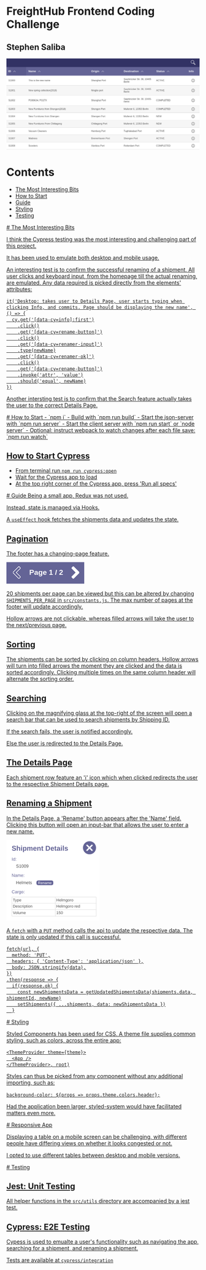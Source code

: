 # FreightHub Frontend Coding Challenge

## Stephen Saliba

![](/screenshots/main.png)

# Contents
- [The Most Interesting Bits](#interesting)
- [How to Start](#start)
- [Guide](#guide)
- [Styling](#styling)
- [Testing](#testing)

<a href='interesting' />
# The Most Interesting Bits

I think the Cypress testing was the most interesting and challenging part of this project.

It has been used to emulate both desktop and mobile usage.

An interesting test is to confirm the successful renaming of a shipment. All user clicks and keyboard input, from the homepage till the actual renaming, are emulated. Any data required is picked directly from the elements' attributes:

```
it('Desktop: takes user to Details Page, user starts typing when clicking Info, and commits. Page should be displaying the new name', () => {
  cy.get('[data-cy=info]:first')
    .click()
    .get('[data-cy=rename-button]')
    .click()
    .get('[data-cy=renamer-input]')
    .type(newName)
    .get('[data-cy=renamer-ok]')
    .click()
    .get('[data-cy=rename-button]')
    .invoke('attr', 'value')
    .should('equal', newName)
})
```

Another intersting test is to confirm that the Search feature actually takes the user to the correct Details Page.



<a href='start' />
# How to Start
- `npm i`
- Build with `npm run build`
- Start the json-server with `npm run server`
- Start the client server with `npm run start` or `node server`
- Optional: instruct webpack to watch changes after each file save: `npm run watch`

## How to Start Cypress
- From terminal run `npm run cypress:open`
- Wait for the Cypress app to load
- At the top right corner of the Cypress app, press 'Run all specs'

<a href='guide' />
# Guide
Being a small app, Redux was not used.

Instead, state is managed via Hooks.

A `useEffect` hook fetches the shipments data and updates the state.

## Pagination

The footer has a changing-page feature.

![](/screenshots/pagination.png)

20 shipments per page can be viewed but this can be altered by changing `SHIPMENTS_PER_PAGE` in `src/constants.js`. The max number of pages at the footer will update accordingly.

Hollow arrows are not clickable, whereas filled arrows will take the user to the next/previous page.

## Sorting

The shipments can be sorted by clicking on column headers. Hollow arrows will turn into filled arrows the moment they are clicked and the data is sorted accordingly. Clicking multiple times on the same column header will alternate the sorting order.

## Searching

Clicking on the magnifying glass at the top-right of the screen will open a search bar that can be used to search shipments by Shipping ID.

If the search fails, the user is notified accordingly.

Else the user is redirected to the Details Page.

## The Details Page

Each shipment row feature an 'i' icon which when clicked redirects the user to the respective Shipment Details page.

## Renaming a Shipment

In the Details Page, a 'Rename' button appears after the 'Name' field. Clicking this button will open an input-bar that allows the user to enter a new name.

![](/screenshots/rename.png)

A `fetch` with a `PUT` method calls the api to update the respective data. The state is only updated if this call is successful.

```
fetch(url, {
  method: 'PUT',
  headers: { 'Content-Type': 'application/json' },
  body: JSON.stringify(data),
})
.then(response => {
  if(response.ok) {
    const newShipmentsData = getUpdatedShipmentsData(shipments.data, shipmentId, newName)
    setShipments({ ...shipments, data: newShipmentsData })
  }
  ```


<a href='styling' />
# Styling

Styled Components has been used for CSS. A theme file supplies common styling, such as colors, across the entire app:

```
<ThemeProvider theme={theme}>
  <App />
</ThemeProvider>, root)
```

Styles can thus be picked from any component without any additional importing, such as:

`background-color: ${props => props.theme.colors.header};`

Had the application been larger, styled-system would have facilitated matters even more.


<a href='responsive' />
# Responsive App

Displaying a table on a mobile screen can be challenging, with different people have differing views on whether it looks congested or not.

I opted to use different tables between desktop and mobile versions.


<a href='testing' />
# Testing

## Jest: Unit Testing

All helper functions in the `src/utils` directory are accompanied by a jest test.

## Cypress: E2E Testing

Cypess is used to emualte a user's functionality such as navigating the app, searching for a shipment, and renaming a shipment.

Tests are available at `cypress/integration`
